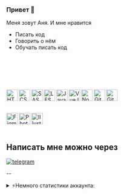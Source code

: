 ### Привет 🤗

Меня зовут Аня. И мне нравится
- Писать код
- Говорить о нём
- Обучать писать код

## &nbsp;
&nbsp;

<img align="left" alt="HTML" width="30px" src="https://cdn.jsdelivr.net/gh/devicons/devicon/icons/html5/html5-plain.svg" />
<img align="left" alt="CSS" width="30px" src="https://cdn.jsdelivr.net/gh/devicons/devicon/icons/css3/css3-plain.svg" />
<img align="left" alt="SASS" width="30px" src="https://cdn.jsdelivr.net/gh/devicons/devicon@latest/icons/sass/sass-original.svg" />
<img align="left" alt="LESS" width="30px" src="https://cdn.jsdelivr.net/gh/devicons/devicon@latest/icons/less/less-plain-wordmark.svg" />

<img align="left" alt="JavaScript" width="30px" src="https://cdn.jsdelivr.net/gh/devicons/devicon/icons/javascript/javascript-plain.svg" />
<img align="left" alt="VueJS" width="30px" src="https://cdn.jsdelivr.net/gh/devicons/devicon@latest/icons/vuejs/vuejs-original.svg" />
<img align="left" alt="NodeJS" width="30px"  src="https://cdn.jsdelivr.net/gh/devicons/devicon/icons/nodejs/nodejs-original.svg" />

<img align="left" alt="Git" width="30px" src="https://cdn.jsdelivr.net/gh/devicons/devicon/icons/git/git-original.svg" />
<img align="left" alt="GitHub" width="30px" src="https://cdn.jsdelivr.net/gh/devicons/devicon/icons/github/github-original.svg" />

&nbsp;

&nbsp;

<img align="left" alt="Figma" width="30px" src="https://cdn.jsdelivr.net/gh/devicons/devicon@latest/icons/figma/figma-original.svg" />
<img align="left" alt="Photoshop" width="30px" src="https://cdn.jsdelivr.net/gh/devicons/devicon@latest/icons/photoshop/photoshop-original.svg" />
<img align="left" alt="Illustrator" width="30px"  src="https://cdn.jsdelivr.net/gh/devicons/devicon@latest/icons/illustrator/illustrator-plain.svg" />
          
&nbsp;

&nbsp;

## Написать мне можно через

[<img alt="telegram" src="https://github.com/Ankhena/Ankhena/assets/20879307/1e922ba6-155e-414a-83f9-836b17b89fc1">](https://t.me/Ankhena)

--

<details>
  <summary>⚡Немного статистики аккаунта:</summary>
  
![Top langs](https://github-readme-stats.vercel.app/api/top-langs/?username=ankhena&layout=compact)
![statistics](https://github-readme-stats.vercel.app/api?username=ankhena)
  
![](https://github-profile-summary-cards.vercel.app/api/cards/profile-details?username=ankhena&theme=github)
   
</details>





<!--

![Top langs](https://github-readme-stats.vercel.app/api/top-langs/?username=ankhena&layout=compact)

**Ankhena/Ankhena** is a ✨ _special_ ✨ repository because its `README.md` (this file) appears on your GitHub profile.

Here are some ideas to get you started:

- 🔭 I’m currently working on ...
- 🌱 I’m currently learning ...
- 👯 I’m looking to collaborate on ...
- 🤔 I’m looking for help with ...
- 💬 Ask me about ...
- 📫 How to reach me: ...
- 😄 Pronouns: ...
- ⚡ Fun fact: ...
-->
